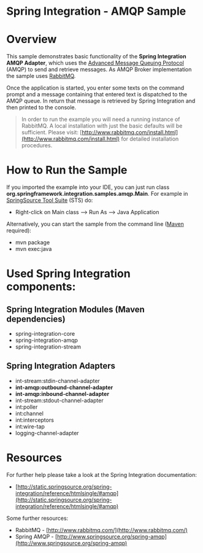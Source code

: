 Spring Integration - AMQP Sample
================================

# Overview

This sample demonstrates basic functionality of the **Spring Integration AMQP Adapter**, which uses the [Advanced Message Queuing Protocol](http://www.amqp.org/) (AMQP) to send and retrieve messages. As AMQP Broker implementation the sample uses [RabbitMQ](http://www.rabbitmq.com/).

Once the application is started, you enter some texts on the command prompt and a message containing that entered text is dispatched to the AMQP queue. In return that message is retrieved by Spring Integration and then printed to the console. 

> In order to run the example you will need a running  instance of RabbitMQ. A local installation with just the basic defaults will be sufficient. Please visit: [http://www.rabbitmq.com/install.html](http://www.rabbitmq.com/install.html) for detailed installation procedures.

# How to Run the Sample

If you imported the example into your IDE, you can just run class **org.springframework.integration.samples.amqp.Main**. For example in [SpringSource Tool Suite](http://www.springsource.com/developer/sts) (STS) do:

* Right-click on Main class --> Run As --> Java Application

Alternatively, you can start the sample from the command line ([Maven](http://maven.apache.org/) required):

* mvn package
* mvn exec:java

# Used Spring Integration components:

## Spring Integration Modules (Maven dependencies)

* spring-integration-core
* spring-integration-amqp
* spring-integration-stream

## Spring Integration Adapters

* int-stream:stdin-channel-adapter
* **int-amqp:outbound-channel-adapter**
* **int-amqp:inbound-channel-adapter**
* int-stream:stdout-channel-adapter
* int:poller
* int:channel
* int:interceptors
* int:wire-tap
* logging-channel-adapter

# Resources

For further help please take a look at the Spring Integration documentation:

* [http://static.springsource.org/spring-integration/reference/htmlsingle/#amqp](http://static.springsource.org/spring-integration/reference/htmlsingle/#amqp)

Some further resources:

* RabbitMQ -  [http://www.rabbitmq.com/](http://www.rabbitmq.com/)
* Spring AMQP - [http://www.springsource.org/spring-amqp](http://www.springsource.org/spring-amqp)
